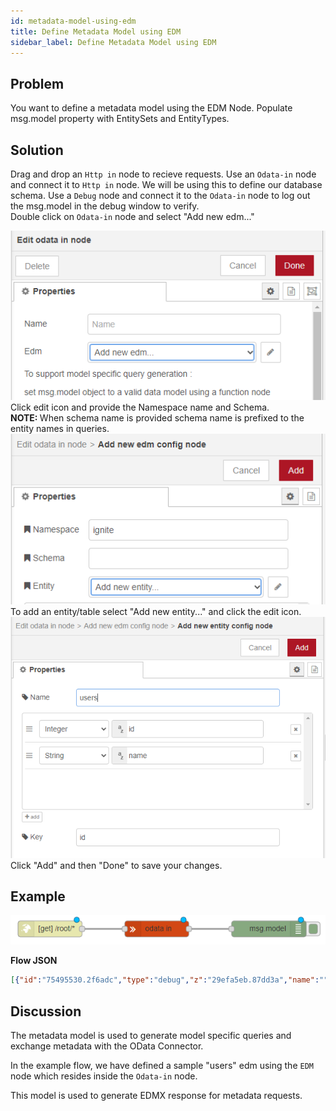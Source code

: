 ```yaml
---
id: metadata-model-using-edm
title: Define Metadata Model using EDM
sidebar_label: Define Metadata Model using EDM
---
```


## Problem

You want to define a metadata model using the EDM Node. Populate msg.model property with EntitySets and EntityTypes.

## Solution

Drag and drop an <code class="node">Http in</code> node to recieve requests.
Use an <code class="node">Odata-in</code> node and connect it to <code class="node">Http in</code> node. We will be using this to define our database schema.
Use a <code class="node">Debug</code> node and connect it to the <code class="node">Odata-in</code> node to log out the msg.model in the debug window to verify.<br>
Double click on <code class="node">Odata-in</code> node and select "Add new edm..."<br>

![](../assets/odata/metadata-model-using-edm-1.png)
</br>
Click edit icon and provide the Namespace name and Schema.<br>
<strong>NOTE: </strong>When schema name is provided schema name is prefixed to the entity names in queries.
</br>
![](../assets/odata/metadata-model-using-edm-2.png)
</br>
To add an entity/table select "Add new entity..." and click the edit icon. 
</br>
![](../assets/odata/metadata-model-using-edm-3.png)
<br>
Click "Add" and then "Done" to save your changes.

## Example

![](../assets/odata/metadata-model-using-edm-4.png)

<b>Flow JSON</b>
~~~json
[{"id":"75495530.2f6adc","type":"debug","z":"29efa5eb.87dd3a","name":"","active":true,"tosidebar":true,"console":false,"tostatus":false,"complete":"model","targetType":"msg","x":690,"y":140,"wires":[]},{"id":"9abf5f23.f36f5","type":"odata in","z":"29efa5eb.87dd3a","name":"","x":520,"y":140,"wires":[["75495530.2f6adc"]]},{"id":"a62b22db.8b0d6","type":"http in","z":"29efa5eb.87dd3a","name":"","url":"/root/*","method":"get","upload":false,"swaggerDoc":"","x":140,"y":140,"wires":[["cf5f06eb.87b3c8"]]},{"id":"cf5f06eb.87b3c8","type":"function","z":"29efa5eb.87dd3a","name":"users EDM","func":"msg.model = {\n    namespace: \"ignite\",\n    entityTypes: {\n        \"users\": {\n            \"id\": {\"type\": \"Edm.Int32\", \"key\": true},\n            \"name\": {\"type\": \"Edm.String\"},            \n            \"username\": {\"type\": \"Edm.String\"}            \n        }\n    },   \n    entitySets: {\n        \"users\": {\n            entityType: \"ignite.users\"\n        }\n    }\n}\nreturn msg;","outputs":1,"noerr":0,"x":350,"y":140,"wires":[["9abf5f23.f36f5"]]},{"id":"5fd96aa2.daf414","type":"http in","z":"29efa5eb.87dd3a","name":"","url":"/root/*","method":"get","upload":false,"swaggerDoc":"","x":220,"y":1040,"wires":[["b6aba800.71a568"]]},{"id":"b6aba800.71a568","type":"odata in","z":"29efa5eb.87dd3a","name":"","edm":"","x":440,"y":1040,"wires":[["9138050a.ac0888"]]},{"id":"9138050a.ac0888","type":"debug","z":"29efa5eb.87dd3a","name":"","active":true,"tosidebar":true,"console":false,"tostatus":false,"complete":"model","targetType":"msg","x":670,"y":1040,"wires":[]}]
~~~

## Discussion

The metadata model is used to generate model specific queries and exchange metadata with the OData Connector.

In the example flow, we have defined a sample "users" edm using the <code class="node">EDM</code> node which resides inside the <code class="node">Odata-in</code> node.

This model is used to generate EDMX response for metadata requests.
